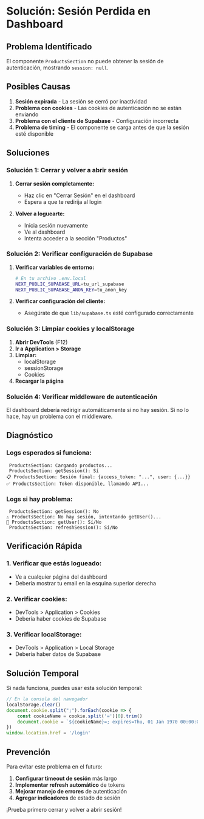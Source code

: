 # Solución: Sesión Perdida en Dashboard

## Problema Identificado

El componente `ProductsSection` no puede obtener la sesión de autenticación, mostrando `session: null`.

## Posibles Causas

1. **Sesión expirada** - La sesión se cerró por inactividad
2. **Problema con cookies** - Las cookies de autenticación no se están enviando
3. **Problema con el cliente de Supabase** - Configuración incorrecta
4. **Problema de timing** - El componente se carga antes de que la sesión esté disponible

## Soluciones

### **Solución 1: Cerrar y volver a abrir sesión**

1. **Cerrar sesión completamente:**
   - Haz clic en "Cerrar Sesión" en el dashboard
   - Espera a que te redirija al login

2. **Volver a loguearte:**
   - Inicia sesión nuevamente
   - Ve al dashboard
   - Intenta acceder a la sección "Productos"

### **Solución 2: Verificar configuración de Supabase**

1. **Verificar variables de entorno:**
   ```bash
   # En tu archivo .env.local
   NEXT_PUBLIC_SUPABASE_URL=tu_url_supabase
   NEXT_PUBLIC_SUPABASE_ANON_KEY=tu_anon_key
   ```

2. **Verificar configuración del cliente:**
   - Asegúrate de que `lib/supabase.ts` esté configurado correctamente

### **Solución 3: Limpiar cookies y localStorage**

1. **Abrir DevTools** (F12)
2. **Ir a Application > Storage**
3. **Limpiar:**
   - localStorage
   - sessionStorage
   - Cookies
4. **Recargar la página**

### **Solución 4: Verificar middleware de autenticación**

El dashboard debería redirigir automáticamente si no hay sesión. Si no lo hace, hay un problema con el middleware.

## Diagnóstico

### **Logs esperados si funciona:**
```
 ProductsSection: Cargando productos...
 ProductsSection: getSession(): Sí
📋 ProductsSection: Sesión final: {access_token: "...", user: {...}}
✅ ProductsSection: Token disponible, llamando API...
```

### **Logs si hay problema:**
```
 ProductsSection: getSession(): No
⚠️ ProductsSection: No hay sesión, intentando getUser()...
👤 ProductsSection: getUser(): Sí/No
 ProductsSection: refreshSession(): Sí/No
```

## Verificación Rápida

### **1. Verificar que estás logueado:**
- Ve a cualquier página del dashboard
- Debería mostrar tu email en la esquina superior derecha

### **2. Verificar cookies:**
- DevTools > Application > Cookies
- Debería haber cookies de Supabase

### **3. Verificar localStorage:**
- DevTools > Application > Local Storage
- Debería haber datos de Supabase

## Solución Temporal

Si nada funciona, puedes usar esta solución temporal:

```javascript
// En la consola del navegador
localStorage.clear()
document.cookie.split(";").forEach(cookie => {
    const cookieName = cookie.split('=')[0].trim()
    document.cookie = `${cookieName}=; expires=Thu, 01 Jan 1970 00:00:00 GMT; path=/;`
})
window.location.href = '/login'
```

## Prevención

Para evitar este problema en el futuro:

1. **Configurar timeout de sesión** más largo
2. **Implementar refresh automático** de tokens
3. **Mejorar manejo de errores** de autenticación
4. **Agregar indicadores** de estado de sesión

¡Prueba primero cerrar y volver a abrir sesión!
